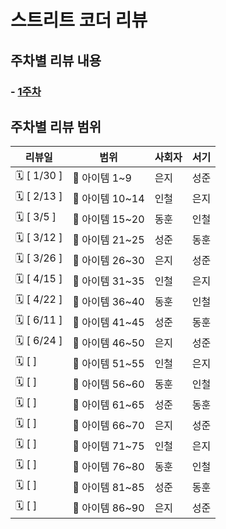 # 스트리트 코더 리뷰

## 주차별 리뷰 내용

### - [1주차](week1/summary.md)

## 주차별 리뷰 범위

| 리뷰일          | 범위         | 사회자 | 서기 |
|--------------|------------| -- | -- |
| 🗓 \[ 1/30 ]     | 📘 아이템 1~9 | 은지 | 성준 |
| 🗓 \[ 2/13 ]     | 📘 아이템 10~14  | 인철 | 은지 |
| 🗓 \[ 3/5 ]      | 📘 아이템 15~20  | 동훈 | 인철 |
| 🗓 \[ 3/12 ]     | 📘 아이템 21~25  | 성준 | 동훈 |
| 🗓 \[ 3/26 ]     | 📘 아이템 26~30  | 은지 | 성준 |
| 🗓 \[ 4/15 ]     | 📘 아이템 31~35  | 인철 | 은지 |
| 🗓 \[ 4/22 ]     | 📘 아이템 36~40  | 동훈 | 인철 |
| 🗓 \[ 6/11 ]         | 📘 아이템 41~45  | 성준 | 동훈 |
| 🗓 \[ 6/24 ]         | 📘 아이템 46~50  | 은지 | 성준 |
| 🗓 \[  ]         | 📘 아이템 51~55  | 인철 | 은지 |
| 🗓 \[  ]         | 📘 아이템 56~60  | 동훈 | 인철 |
| 🗓 \[  ]         | 📘 아이템 61~65  | 성준 | 동훈 |
| 🗓 \[  ]         | 📘 아이템 66~70  | 은지 | 성준 |
| 🗓 \[  ]         | 📘 아이템 71~75  | 인철 | 은지 |
| 🗓 \[  ]         | 📘 아이템 76~80  | 동훈 | 인철 |
| 🗓 \[  ]         | 📘 아이템 81~85  | 성준 | 동훈 |
| 🗓 \[  ]         | 📘 아이템 86~90  | 은지 | 성준 |
